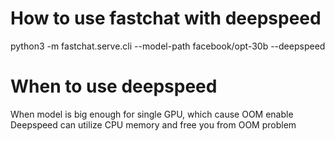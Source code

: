 # How to use fastchat with deepspeed
python3 -m fastchat.serve.cli --model-path facebook/opt-30b --deepspeed

# When to use deepspeed
When model is big enough for single GPU, which cause OOM
enable Deepspeed can utilize CPU memory and free you from OOM problem